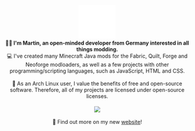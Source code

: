 <p align="center">
  <img src="retrowave_moon.png" width=100><br>
  <b>👋🏼 I'm Martin, an open-minded developer from Germany interested in all things modding.</b><br>
  💻 I've created many Minecraft Java mods for the Fabric, Quilt, Forge and Neoforge modloaders, as well as a few projects with other programming/scripting languages, such as JavaScript, HTML and CSS.<br><br>
  🐧 As an Arch Linux user, I value the benefits of free and open-source software. Therefore, all of my projects are licensed under open-source licenses.
  <br><br>
  <img height=175 align="center" src="https://github-readme-stats.vercel.app/api?username=Motschen&include_all_commits=true&show_icons=true&hide=stars&hide_border=true&theme=ambient_gradient&bg_color=25,4158a0,00aaaa,77aa00"/>  
  <br><br>
  🥳 Find out more on my new <a href="https://midnightdust.eu/">website</a>!
</p>
